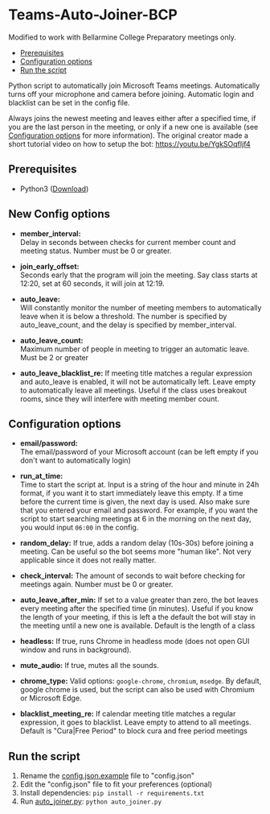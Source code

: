 # Teams-Auto-Joiner-BCP

Modified to work with Bellarmine College Preparatory meetings only.

- [Prerequisites](#prerequisites)
- [Configuration options](#configuration-options)
- [Run the script](#run-the-script)

Python script to automatically join Microsoft Teams meetings.
Automatically turns off your microphone and camera before joining. Automatic login and blacklist can be set in the config file.

Always joins the newest meeting and leaves either after a specified time, if you are the last person in the meeting, or only if a new one is available (see [Configuration options](#configuration-options) for more information).
The original creator made a short tutorial video on how to setup the bot: https://youtu.be/YgkSOqfIjf4


## Prerequisites  
  
 - Python3 ([Download](https://www.python.org/downloads/))  
   
## New Config options  

- **member_interval:**  
Delay in seconds between checks for current member count and meeting status. Number must be 0 or greater. 

- **join_early_offset:**  
Seconds early that the program will join the meeting. Say class starts at 12:20, set at 60 seconds, it will join at 12:19.

- **auto_leave:**  
Will constantly monitor the number of meeting members to automatically leave when it is below a threshold.
The number is specified by auto_leave_count, and the delay is specified by member_interval.  

- **auto_leave_count:**  
Maximum number of people in meeting to trigger an automatic leave. Must be 2 or greater  

- **auto_leave_blacklist_re:**
If meeting title matches a regular expression and auto_leave is enabled, it will not be automatically left.
Leave empty to automatically leave all meetings.
Useful if the class uses breakout rooms, since they will interfere with meeting member count.

## Configuration options  
  
- **email/password:**  
The email/password of your Microsoft account (can be left empty if you don't want to automatically login)  

- **run_at_time:**  
Time to start the script at. Input is a string of the hour and minute in 24h format, if you want it to start immediately leave this empty. 
If a time before the current time is given, the next day is used. Also make sure that you entered your email and password.
For example, if you want the script to start searching meetings at 6 in the morning on the next day, you would input `06:00` in the config.

- **random_delay:**
If true, adds a random delay (10s-30s) before joining a meeting. Can be useful so the bot seems more "human like".
Not very applicable since it does not really matter.

- **check_interval:**
The amount of seconds to wait before checking for meetings again. Number must be 0 or greater.  

- **auto_leave_after_min:**
If set to a value greater than zero, the bot leaves every meeting after the specified time (in minutes). Useful if you know the length of your meeting, if this is left a the default the bot will stay in the meeting until a new one is available. Default is the length of a class

- **headless:**
If true, runs Chrome in headless mode (does not open GUI window and runs in background).

- **mute_audio:**
If true, mutes all the sounds.

- **chrome_type:**
Valid options: `google-chrome`, `chromium`, `msedge`. By default, google chrome is used, but the script can also be used with Chromium or Microsoft Edge.

- **blacklist_meeting_re:**
If calendar meeting title matches a regular expression, it goes to blacklist.
Leave empty to attend to all meetings.
Default is "Cura|Free Period" to block cura and free period meetings


## Run the script

 1. Rename the [config.json.example](config.json.example) file to "config.json"
 2. Edit the "config.json" file to fit your preferences (optional)
 3. Install dependencies:   ```pip install -r requirements.txt```
 4. Run [auto_joiner.py](auto_joiner.py): `python auto_joiner.py`
